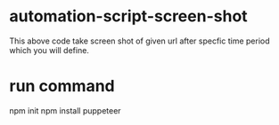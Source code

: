 # automation-script-screen-shot
  This above code take screen shot of given url after specfic time period which you will define.
# run command 
  npm init
  npm install puppeteer

